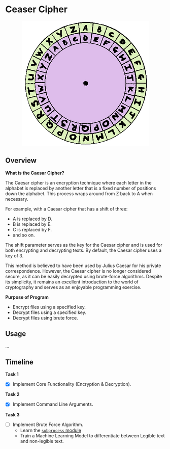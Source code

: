 # **Ceaser Cipher**

<p align="center">
  <img src="./imgs/caesar-cipher-illustration.gif" alt="CANNOT DISPLAY IMAGE"/>
</p>

## **Overview**

**What is the Caesar Cipher?**

The Caesar cipher is an encryption technique where each letter in the alphabet is replaced by another letter that is a fixed number of positions down the alphabet. This process wraps around from Z back to A when necessary.

For example, with a Caesar cipher that has a shift of three:

- A is replaced by D.
- B is replaced by E.
- C is replaced by F.
- and so on.

The shift parameter serves as the key for the Caesar cipher and is used for both encrypting and decrypting texts. By default, the Caesar cipher uses a key of 3.

This method is believed to have been used by Julius Caesar for his private correspondence. However, the Caesar cipher is no longer considered secure, as it can be easily decrypted using brute-force algorithms. Despite its simplicity, it remains an excellent introduction to the world of cryptography and serves as an enjoyable programming exercise.

**Purpose of Program**

- Encrypt files using a specified key.
- Decrypt files using a specified key.
- Decrypt files using brute force.

## **Usage**

...

## **Timeline**

**Task 1**

- [x] Implement Core Functionality (Encryption & Decryption).

**Task 2**

- [x] Implement Command Line Arguments.

**Task 3**

- [ ] Implement Brute Force Algorithm.
  - Learn the [`subprocess` module](https://www.youtube.com/watch?v=2Fp1N6dof0Y)
  - Train a Machine Learning Model to differentiate between Legible text and non-legible text.
